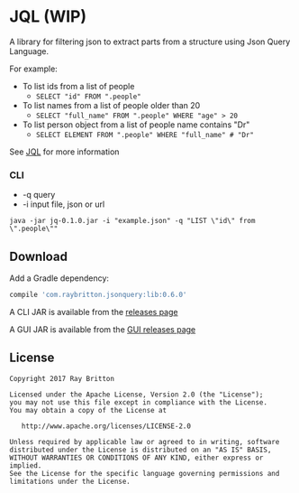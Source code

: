 # JQL (WIP)

A library for filtering json to extract parts from a structure using Json Query Language.

For example:
* To list ids from a list of people
    * `SELECT "id" FROM ".people"`
* To list names from a list of people older than 20
    * `SELECT "full_name" FROM ".people" WHERE "age" > 20`
* To list person object from a list of people name contains "Dr"
    * `SELECT ELEMENT FROM ".people" WHERE "full_name" # "Dr"`
    
See [JQL](https://github.com/raybritton/json-query/blob/master/JQL.md) for more information

### CLI

* -q query
* -i input file, json or url

`java -jar jq-0.1.0.jar -i "example.json" -q "LIST \"id\" from \".people\""`

## Download

Add a Gradle dependency:

```groovy
compile 'com.raybritton.jsonquery:lib:0.6.0'
```

A CLI JAR is available from the [releases page](https://github.com/raybritton/json-query/releases)

A GUI JAR is available from the [GUI releases page](https://github.com/raybritton/json-query-gui/releases)

## License

```
Copyright 2017 Ray Britton

Licensed under the Apache License, Version 2.0 (the "License");
you may not use this file except in compliance with the License.
You may obtain a copy of the License at

   http://www.apache.org/licenses/LICENSE-2.0

Unless required by applicable law or agreed to in writing, software
distributed under the License is distributed on an "AS IS" BASIS,
WITHOUT WARRANTIES OR CONDITIONS OF ANY KIND, either express or implied.
See the License for the specific language governing permissions and
limitations under the License.
```
